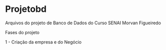 # Projetobd
Arquivos do projeto de Banco de Dados do Curso SENAI Morvan Figueiredo

Fases do projeto

1 - Criação da empresa e do Negócio 

